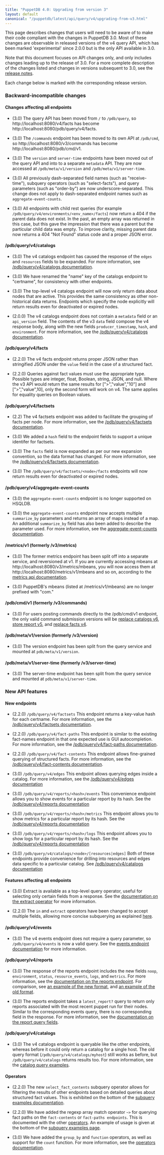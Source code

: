 ```yaml
---
title: "PuppetDB 4.0: Upgrading from version 3"
layout: default
canonical: "/puppetdb/latest/api/query/v4/upgrading-from-v3.html"
---
```


This page describes changes that users will need to be aware of
to make their code compliant with the changes in PuppetDB 3.0. Most of these
changes are observable in released versions of the v4 query API, which has been
marked 'experimental' since 2.0.0 but is the only API available in 3.0.

Note that this document focuses on API changes only, and only includes changes
leading up to the release of 3.0. For a more complete description
of the changes listed and changes in versions subsequent to 3.0, see the
[release notes](https://docs.puppetlabs.com/puppetdb/latest/release_notes.html).

Each change below is marked with the corresponding release version.

### Backward-incompatible changes

#### Changes affecting all endpoints

* (3.0) The query API has been moved from `/` to `/pdb/query`, so
  http://localhost:8080/v4/facts has become
  http://localhost:8080/pdb/query/v4/facts.
  
* (3.0) The `/commands` endpoint has been moved to its own API at `/pdb/cmd`, so
  http://localhost:8080/v3/commands has become
  http://localhost:8080/pdb/cmd/v1.

* (3.0) The `version` and `server-time` endpoints have been moved out of the
  query API and into to a separate `metadata` API. They are now accessed at
  `/pdb/meta/v1/version` and `/pdb/meta/v1/server-time`.

* (3.0) All previously dash-separated field names (such as "receive-time"), subquery
  operators (such as "select-facts"), and query parameters (such as "order-by") are now
  underscore-separated. This change does not apply to dash-separated endpoint
  names such as `aggregate-event-counts`.

* (3.0) All endpoints with child rest queries (for example `/pdb/query/v4/environments/<env_name>/facts`)
  now return a 404 if the parent data does not exist. In the past, an empty array was returned in this case, but this gave the impression that there was a parent
  but the particular child data was empty. To improve clarity, missing parent data now returns a 404 "Not Found" status code and a proper JSON error.

#### /pdb/query/v4/catalogs

* (3.0) The v4 catalogs endpoint has caused the response of the
  `edges` and `resources` fields to be expanded. For more information,
  see [/pdb/query/v4/catalogs documentation](./catalogs.html).

* (3.0) We have renamed the "name" key of the catalogs endpoint to "certname", for
  consistency with other endpoints.

* (3.0) The top-level v4 catalogs endpoint will now only return data about nodes
  that are active. This provides the same consistency as other non-historical
  data returns. Endpoints which specify the node explicitly will return results
  even for deactivated or expired nodes.

* (2.0.0) The v4 catalogs endpoint does not contain a `metadata` field
  or an `api_version` field. The contents of the v3 `data` field
  compose the v4 response body, along with the new fields
  `producer_timestamp`, `hash`, and `environment`. For more
  information, see the
  [/pdb/query/v4/catalogs documentation](https://docs.puppetlabs.com/puppetdb/master/api/query/v4/catalogs.html).

#### /pdb/query/v4/facts

* (2.2.0) The v4 facts endpoint returns proper JSON rather than stringified JSON
  under the `value` field in the case of a structured fact.

* (2.2.0) Queries against fact values must use the appropriate type. Possible types are integer, float, Boolean, string, JSON, and null. Where the v3 API would return the same results for [">","value","10"] and [">","value",10], only the second form will work on v4. The same applies for equality queries on Boolean values.

#### /pdb/query/v4/factsets

* (2.2) The v4 factsets endpoint was added to facilitate the grouping
  of facts per node. For more information, see the
  [/pdb/query/v4/factsets documentation](./api/query/v4/factsets.html).

* (3.0) We added a `hash` field to the endpoint fields to support a unique identifer for factsets.

* (3.0) The `facts` field is now expanded as per our new expansion
  convention, so the data format has changed. For more information, see
  the [/pdb/query/v4/factsets documentation](./api/query/v4/factsets.html).

* (3.0) The `/pdb/query/v4/factsets/<node>/facts` endpoints will now
  return results even for deactivated or expired nodes.

#### /pdb/query/v4/aggregate-event-counts

* (3.0) the `aggregate-event-counts` endpoint is no longer supported on HSQLDB.

* (3.0) the `aggregate-event-counts` endpoint now accepts multiple `summarize_by`
  parameters and returns an array of maps instead of a map. An additional
  `summarize_by` field has also been added to describe the parameter used. For
  more information, see the [aggregate-event-counts
  documentation](./api/query/v4/aggregate_event_counts).

#### /metrics/v1 (formerly /v3/metrics)

* (3.0) The former metrics endpoint has been split off into a separate service, and
  reversioned at v1. If you are currently accessing mbeans at
  http://localhost:8080/v3/metrics/mbeans, you will now access them at
  http://localhost:8080/metrics/v1/mbeans and so on, according to the [metrics api documentation](https://docs.puppetlabs.com/puppetdb/master/api/metrics/v1/index.html).

* (3.0) PuppetDB's mbeans (listed at /metrics/v1/mbeans) are no longer prefixed with
  "com."

#### /pdb/cmd/v1 (formerly /v3/commands)

  * (3.0) For users posting commands directly to the
    /pdb/cmd/v1 endpoint, the only valid command submission
    versions will be
    [replace catalogs v6](https://docs.puppetlabs.com/puppetdb/master/api/wire_format/catalog_format_v6.html),
    [store report v5](https://docs.puppetlabs.com/puppetdb/master/api/wire_format/report_format_v5.html),
    and [replace facts v4](https://docs.puppetlabs.com/puppetdb/master/api/wire_format/facts_format_v4.html).

#### /pdb/meta/v1/version (formerly /v3/version)
* (3.0) The version endpoint has been split from the query service and mounted
  at `pdb/meta/v1/version`.

#### /pdb/meta/v1/server-time (formerly /v3/server-time)
* (3.0) The server-time endpoint has been split from the query service and mounted
  at `pdb/meta/v1/server-time`.

### New API features

#### New endpoints

* (2.2.0) `/pdb/query/v4/factsets` This endpoint returns a key-value
  hash for each certname. For more information, see the
  [/pdb/query/v4/factsets documentation](https://docs.puppetlabs.com/puppetdb/master/api/query/v4/factsets.html#response-format).

* (2.2.0) `/pdb/query/v4/fact-paths` This endpoint is similar to the
  existing fact-names endpoint in that one expected use is GUI
  autocompletion. For more information, see the
  [/pdb/query/v4/fact-paths documentation](https://docs.puppetlabs.com/puppetdb/master/api/query/v4/fact-paths.html).

* (2.2.0) `/pdb/query/v4/fact-contents` This endpoint allows
  fine-grained querying of structured facts. For more information, see
  the [/pdb/query/v4/fact-contents documentation](https://docs.puppetlabs.com/puppetdb/master/api/query/v4/fact-contents.html).

* (3.0) `/pdb/query/v4/edges` This endpoint allows querying edges
  inside a catalog. For more information, see the
  [/pdb/query/v4/edges documentation](./edges.html)

* (3.0) `/pdb/query/v4/reports/<hash>/events` This convenience
  endpoint allows you to show events for a particular report by its
  hash. See the [/pdb/query/v4/reports documentation](./reports.html)

* (3.0) `/pdb/query/v4/reports/<hash>/metrics` This endpoint allows
  you to show metrics for a particular report by its hash. See the
  [/pdb/query/v4/reports documentation](./reports.html)

* (3.0) `/pdb/query/v4/reports/<hash>/logs` This endpoint allows you
  to show logs for a particular report by its hash. See the
  [/pdb/query/v4/reports documentation](./reports.html)

* (3.0) `/pdb/query/v4/catalogs/<node>/[resources|edges]` Both of
  these endpoints provide convenience for drilling into resources and
  edges data specific to a particular catalog. See
  [/pdb/query/v4/catalogs documentation](./catalogs)

#### Features affecting all endpoints

* (3.0) Extract is available as a top-level query operator, useful for selecting only
  certain fields from a response. See the [documentation on the extract operator](https://docs.puppetlabs.com/puppetdb/master/api/query/v4/ast.html#extract) for more information.

* (2.2.0) The `in` and `extract` operators have been changed to accept multiple fields,
  allowing more concise subquerying as explained [here](https://github.com/puppetlabs/puppetdb/pull/1053).

#### /pdb/query/v4/events

* (3.0) The v4 events endpoint does not require a query parameter, so
  `/pdb/query/v4/events` is now a valid query. See the
  [events endpoint documentation](https://docs.puppetlabs.com/puppetdb/master/api/query/v4/events.html#get-v4events)
  for more information.

#### /pdb/query/v4/reports

* (3.0) The response of the reports endpoint includes the new fields `noop`,
  `environment`, `status`, `resource_events`, `logs`, and `metrics`. For more information, see the [documentation on the reports endpoint](https://docs.puppetlabs.com/puppetdb/master/api/query/v4/reports.html). For comparison, see [an example of the new format](https://docs.puppetlabs.com/puppetdb/master/api/query/v4/reports.html#examples), and [an example of the old format](https://docs.puppetlabs.com/puppetdb/latest/api/query/v3/reports.html#response-format).

* (3.0) The reports endpoint takes a `latest_report?` query to return only reports
  associated with the most recent puppet run for their nodes. Similar to the
  corresponding events query, there is no corresponding field in the response.
  For more information, see the [documentation on the report query fields](https://docs.puppetlabs.com/puppetdb/master/api/query/v4/reports.html#query-fields).

#### /pdb/query/v4/catalogs

* (3.0) The v4 catalogs endpoint is queryable like the other
  endpoints, whereas before it could only return a catalog for a
  single host. The old query format (`/pdb/query/v4/catalogs/myhost`)
  still works as before, but `/pdb/query/v4/catalogs` returns results
  too. For more information, see the
  [catalog query examples](https://docs.puppetlabs.com/puppetdb/master/api/query/v4/catalogs.html#examples).

#### Operators

* (2.2.0) The new `select_fact_contents` subquery operator allows for filtering the
  results of other endpoints based on detailed queries about structured fact
  values. This is exhibited on the bottom of the [subquery examples documentation](https://docs.puppetlabs.com/puppetdb/master/api/query/v4/ast.html#subquery-examples).

* (2.2.0) We have added the regexp array match operator `~>` for querying fact paths on
  the `fact-contents` or `fact-paths endpoints`. This is documented with the other [operators](https://docs.puppetlabs.com/puppetdb/master/api/query/v4/ast.html#regexp-array-match).
  An example of usage is given at the bottom of the [subquery examples page](https://docs.puppetlabs.com/puppetdb/master/api/query/v4/ast.html#subquery-examples).

* (3.0) We have added the `group_by` and `function` operators, as well as
  support for the `count` function. For more information, see the [operators documentation](https://docs.puppetlabs.com/puppetdb/master/api/query/v4/ast.html#function).
